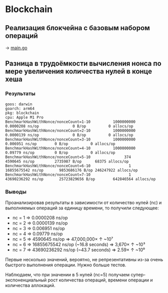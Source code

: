 # Blockchain

## Реализация блокчейна с базовым набором операций

-> [main.go](main.go)

## Разница в трудоёмкости вычисления нонса по мере увеличения количества нулей в конце хеша

### Результаты

~~~
goos: darwin
goarch: arm64
pkg: blockchain
cpu: Apple M1 Pro
BenchmarkHashWithNonce/nonceCount=1-10          1000000000               0.0000208 ns/op               0 B/op          0 allocs/op
BenchmarkHashWithNonce/nonceCount=2-10          1000000000               0.0000139 ns/op               0 B/op          0 allocs/op
BenchmarkHashWithNonce/nonceCount=3-10          1000000000               0.006951 ns/op        0 B/op          0 allocs/op
BenchmarkHashWithNonce/nonceCount=4-10          1000000000               0.09779 ns/op         0 B/op          0 allocs/op
BenchmarkHashWithNonce/nonceCount=5-10               374           4590645 ns/op         2735987 B/op      68375 allocs/op
BenchmarkHashWithNonce/nonceCount=6-10                 1        16855675542 ns/op       9853686176 B/op 246247922 allocs/op
BenchmarkHashWithNonce/nonceCount=7-10                 1        43690236292 ns/op       25723829656 B/op        642846564 allocs/op
~~~

### Выводы 

Проанализировав результаты в зависимости от количество нулей (nc) и выполняемых операций за единицу времени, то получили следующее:

- nc = 1 => 0.0000208 ns/op
- nc = 2 => 0.0000139 ns/op
- nc = 3 => 0.006951 ns/op
- nc = 4 => 0.09779 ns/op 
- nc = 5 => 4590645 ns/op => 47,000,000× ↑	~10⁷
- nc = 6 => 16855675542 ns/op (~16.8 seconds) => 3,670× ↑	~10³
- nc = 7 => 43690236292 ns/op (~43.7 seconds) => 2.59× ↑	~10⁰

Первые несколько значений, вероятно, не репрезентативны из-за очень быстрого выполнения операции. Нужно больше тестов.

Наблюдаем, что при значении в 5 нулей (nc=5) получаем супер-экспоненциальный рост количества операций, времени операции и количества аллокаций.  